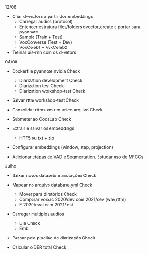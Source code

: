 12/08

- Criar d-vectors a partir dos embeddings
  - Carregar audios (protocol)
  - Entender estrutura files/folders dvector_create e portar para pyannote
  - Sample (Train + Test)
  - VoxConverse (Test + Dev)
  - VoxCeleb1 + VoxCeleb2
- Treinar uis-rnn com os d-vetors

04/08

- Dockerfile pyannote nvidia Check
  - Diarization development Check
  - Diarization test Check
  - Diarization workshop-test Check
- Salvar rttm workshop-test Check
- Consolidar rttms em um unico arquivo Check
- Submeter ao CodaLab Check

- Extrair e salvar os embeddings

  - HTF5 ou txt + zip

- Configurar embeddings (window, step, projection)

- Adicionar etapas de VAD e Segmentation. Estudar uso de MFCCs

Julho

- Baixar novos datasets e anotações Check
- Mapear no arquivo database.yml Check

  - Mover para diretórios Check
  - Comparar voxsrc 2020/dev com 2021/dev (wav,rttm)
  - E 2020/eval com 2021/test

- Carregar multiplos audios

  - Dia Check
  - Emb

- Passar pelo pipeline de diarização Check
- Calcular o DER total Check

